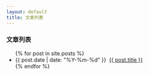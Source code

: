 ```yaml
---
layout: default
title: 文章列表
---
```

### 文章列表  
<ul class="posts">
  {% for post in site.posts %}
    <li><span>{{ post.date | date: "%Y-%m-%d" }}</span> &nbsp;<a href="{{ BASE_PATH }}{{ post.url }}">{{ post.title }}</a></li>
  {% endfor %}
</ul>